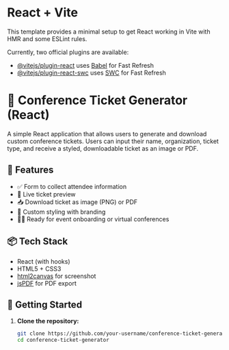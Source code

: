 # React + Vite

This template provides a minimal setup to get React working in Vite with HMR and some ESLint rules.

Currently, two official plugins are available:

- [@vitejs/plugin-react](https://github.com/vitejs/vite-plugin-react/blob/main/packages/plugin-react/README.md) uses [Babel](https://babeljs.io/) for Fast Refresh
- [@vitejs/plugin-react-swc](https://github.com/vitejs/vite-plugin-react-swc) uses [SWC](https://swc.rs/) for Fast Refresh

# 🎫 Conference Ticket Generator (React)

A simple React application that allows users to generate and download custom conference tickets. Users can input their name, organization, ticket type, and receive a styled, downloadable ticket as an image or PDF.

## 🧩 Features

- ✅ Form to collect attendee information
- 🎨 Live ticket preview
- 📥 Download ticket as image (PNG) or PDF
- 🧾 Custom styling with branding
- 🧑‍💼 Ready for event onboarding or virtual conferences

## 📦 Tech Stack

- React (with hooks)
- HTML5 + CSS3
- [html2canvas](https://www.npmjs.com/package/html2canvas) for screenshot
- [jsPDF](https://www.npmjs.com/package/jspdf) for PDF export

## 🚀 Getting Started

1. **Clone the repository:**
   ```bash
   git clone https://github.com/your-username/conference-ticket-generator.git
   cd conference-ticket-generator

